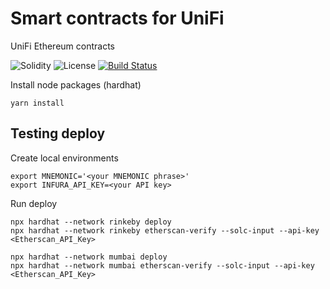 # Smart contracts for UniFi

UniFi Ethereum contracts

![Solidity](https://img.shields.io/badge/solidity-v0.8-green)
![License](https://img.shields.io/github/license/OnGridSystems/unifi-contracts)
[![Build Status](https://img.shields.io/endpoint.svg?url=https%3A%2F%2Factions-badge.atrox.dev%2FOnGridSystems%2FUniFi_contracts%2Fbadge%3Fref%3Dmaster&style=flat)](https://actions-badge.atrox.dev/OnGridSystems/unifi_contracts/goto?ref=master)

Install node packages (hardhat)

`yarn install`
 
## Testing deploy

Create local environments

```
export MNEMONIC='<your MNEMONIC phrase>'
export INFURA_API_KEY=<your API key>
```

Run deploy

```
npx hardhat --network rinkeby deploy
npx hardhat --network rinkeby etherscan-verify --solc-input --api-key <Etherscan_API_Key>

npx hardhat --network mumbai deploy
npx hardhat --network mumbai etherscan-verify --solc-input --api-key <Etherscan_API_Key>
```
